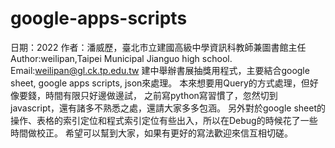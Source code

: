 # google-apps-scripts
日期：2022
作者：潘威歷，臺北市立建國高級中學資訊科教師兼圖書館主任
Author:weilipan,Taipei Municipal Jianguo high school.
Email:weilipan@gl.ck.tp.edu.tw
建中舉辦書展抽獎用程式，主要結合google sheet, google apps scripts, json來處理。
本來想要用Query的方式處理，但好像要錢，時間有限只好邊做邊試，
之前寫python寫習慣了，忽然切到javascript，還有諸多不熟悉之處，還請大家多多包涵。
另外對於google sheet的操作、表格的索引定位和程式索引定位有些出入，所以在Debug的時候花了一些時間做校正。
希望可以幫到大家，如果有更好的寫法歡迎來信互相切磋。
 
